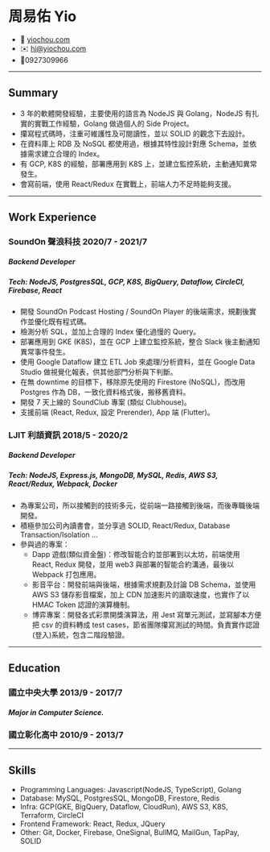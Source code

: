 <!-- The (first) h1 will be used as the <title> of the HTML page -->
# 周易佑 Yio

<!-- The unordered list immediately after the h1 will be formatted on a single
line. It is intended to be used for contact details -->
- <span>🏡</span> [yiochou.com](http://yiochou.com)
- <span>✉️</span> <hi@yiochou.com>
- <span>📱</span>0927309966

<!-- The paragraph after the h1 and ul and before the first h2 is optional. It
is intended to be used for a short summary. -->

---

## Summary 

- 3 年的軟體開發經驗，主要使用的語言為 NodeJS 與 Golang，NodeJS 有扎實的實戰工作經驗，Golang 做過個人的 Side Project。
- 攥寫程式碼時，注重可維護性及可閱讀性，並以 SOLID 的觀念下去設計。
- 在資料庫上 RDB 及 NoSQL 都使用過，根據其特性設計對應 Schema，並依據需求建立合理的 Index。
- 有 GCP, K8S 的經驗，部署應用到 K8S 上，並建立監控系統，主動通知異常發生。
- 會寫前端，使用 React/Redux 在實戰上，前端人力不足時能夠支援。

---

## Work Experience

<!-- You have to wrap the "left" and "right" half of these headings in spans by
hand -->
### <span> SoundOn 聲浪科技 </span> 2020/7 - 2021/7
##### Backend Developer
##### Tech: NodeJS, PostgresSQL, GCP, K8S, BigQuery, Dataflow, CircleCI, Firebase, React

  - 開發 SoundOn Podcast Hosting / SoundOn Player 的後端需求，規劃後實作並優化既有程式碼。
  - 檢測分析 SQL，並加上合理的 Index 優化過慢的 Query。
  - 部署應用到 GKE (K8S)，並在 GCP 上建立監控系統，整合 Slack 後主動通知異常事件發生。
  - 使用 Google Dataflow 建立 ETL Job 來處理/分析資料，並在 Google Data Studio 做視覺化報表，供其他部門分析與下判斷。
  - 在無 downtime 的目標下，移除原先使用的 Firestore (NoSQL)，而改用 Postgres 作為 DB，一致化資料格式後，搬移舊資料。
  - 開發 7 天上線的 SoundClub 專案 (類似 Clubhouse)。
  - 支援前端 (React, Redux, 設定 Prerender), App 端 (Flutter)。
  
### <span> LJIT 利頡資訊 </span> 2018/5 - 2020/2
##### Backend Developer
##### Tech: NodeJS, Express.js, MongoDB, MySQL, Redis, AWS S3, React/Redux, Webpack, Docker

  - 為專案公司，所以接觸到的技術多元，從前端一路接觸到後端，而後專職後端開發。
  - 積極參加公司內讀書會，並分享過 SOLID, React/Redux, Database Transaction/Isolation ... 
  - 參與過的專案：
    - Dapp 遊戲(類似資金盤)：修改智能合約並部署到以太坊，前端使用 React, Redux 開發，並用 web3 與部署的智能合約溝通，最後以 Webpack 打包應用。
    - 影音平台：開發前端與後端，根據需求規劃及討論 DB Schema，並使用 AWS S3 儲存影音檔案，加上 CDN 加速影片的讀取速度，也實作了以 HMAC Token 認證的演算機制。
    - 博弈專案：開發各式彩票開獎演算法，用 Jest 寫單元測試，並寫腳本方便把 csv 的資料轉成 test cases，節省團隊攥寫測試的時間。負責實作認證(登入)系統，包含二階段驗證。

---
## Education
### <span> 國立中央大學 </span> 2013/9 - 2017/7
##### Major in **Computer Science**.
### <span> 國立彰化高中 </span> 2010/9 - 2013/7

---

## Skills
 - Programming Languages: Javascript(NodeJS, TypeScript), Golang
 - Database: MySQL, PostgresSQL, MongoDB, Firestore, Redis
 - Infra: GCP(GKE, BigQuery, Dataflow, CloudRun), AWS S3, K8S, Terraform, CircleCI
 - Frontend Framework: React, Redux, JQuery
 - Other: Git, Docker, Firebase, OneSignal, BullMQ, MailGun, TapPay, SOLID
